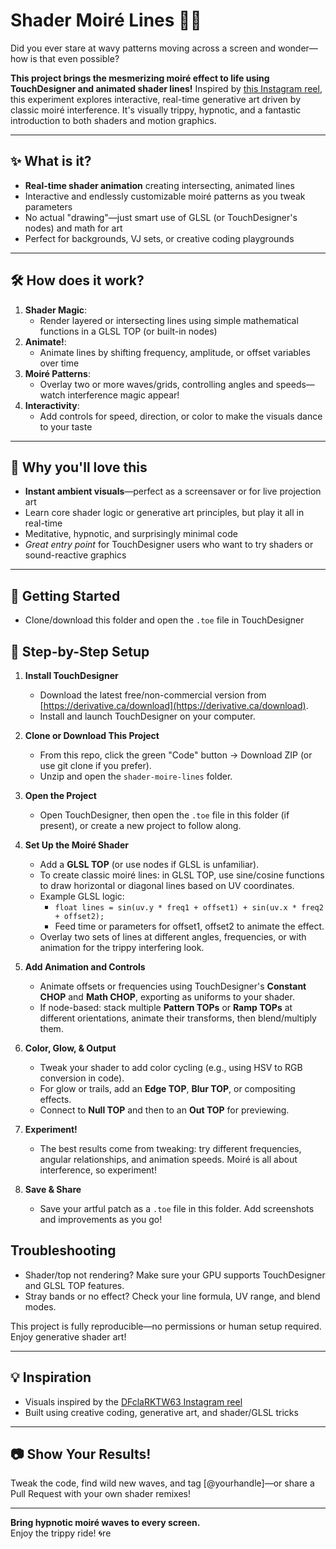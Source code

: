 # Shader Moiré Lines 🌊✨
Did you ever stare at wavy patterns moving across a screen and wonder—how is that even possible?
  
**This project brings the mesmerizing moiré effect to life using TouchDesigner and animated shader lines!**
Inspired by [this Instagram reel](https://www.instagram.com/reel/DFclaRKTW63/), this experiment explores interactive, real-time generative art driven by classic moiré interference. It's visually trippy, hypnotic, and a fantastic introduction to both shaders and motion graphics.

---

## ✨ What is it?
- **Real-time shader animation** creating intersecting, animated lines
- Interactive and endlessly customizable moiré patterns as you tweak parameters
- No actual "drawing"—just smart use of GLSL (or TouchDesigner's nodes) and math for art
- Perfect for backgrounds, VJ sets, or creative coding playgrounds

---

## 🛠 How does it work?
1. **Shader Magic**:  
   - Render layered or intersecting lines using simple mathematical functions in a GLSL TOP (or built-in nodes)
2. **Animate!**:  
   - Animate lines by shifting frequency, amplitude, or offset variables over time
3. **Moiré Patterns**:  
   - Overlay two or more waves/grids, controlling angles and speeds—watch interference magic appear!
4. **Interactivity**:  
   - Add controls for speed, direction, or color to make the visuals dance to your taste

---

## 🎯 Why you'll love this
- **Instant ambient visuals**—perfect as a screensaver or for live projection art
- Learn core shader logic or generative art principles, but play it all in real-time
- Meditative, hypnotic, and surprisingly minimal code
- *Great entry point* for TouchDesigner users who want to try shaders or sound-reactive graphics

---

## 🚀 Getting Started
- Clone/download this folder and open the `.toe` file in TouchDesigner

## 🚀 Step-by-Step Setup

1. **Install TouchDesigner**
   - Download the latest free/non-commercial version from [https://derivative.ca/download](https://derivative.ca/download).
   - Install and launch TouchDesigner on your computer.

2. **Clone or Download This Project**
   - From this repo, click the green "Code" button → Download ZIP (or use git clone if you prefer).
   - Unzip and open the `shader-moire-lines` folder.

3. **Open the Project**
   - Open TouchDesigner, then open the `.toe` file in this folder (if present), or create a new project to follow along.

4. **Set Up the Moiré Shader**
   - Add a **GLSL TOP** (or use nodes if GLSL is unfamiliar).
   - To create classic moiré lines: in GLSL TOP, use sine/cosine functions to draw horizontal or diagonal lines based on UV coordinates.
   - Example GLSL logic:
     - `float lines = sin(uv.y * freq1 + offset1) + sin(uv.x * freq2 + offset2);`
     - Feed time or parameters for offset1, offset2 to animate the effect.
   - Overlay two sets of lines at different angles, frequencies, or with animation for the trippy interfering look.

5. **Add Animation and Controls**
   - Animate offsets or frequencies using TouchDesigner's **Constant CHOP** and **Math CHOP**, exporting as uniforms to your shader.
   - If node-based: stack multiple **Pattern TOPs** or **Ramp TOPs** at different orientations, animate their transforms, then blend/multiply them.

6. **Color, Glow, & Output**
   - Tweak your shader to add color cycling (e.g., using HSV to RGB conversion in code).
   - For glow or trails, add an **Edge TOP**, **Blur TOP**, or compositing effects.
   - Connect to **Null TOP** and then to an **Out TOP** for previewing.

7. **Experiment!**
   - The best results come from tweaking: try different frequencies, angular relationships, and animation speeds. Moiré is all about interference, so experiment!

8. **Save & Share**
   - Save your artful patch as a `.toe` file in this folder. Add screenshots and improvements as you go!

## Troubleshooting
- Shader/top not rendering? Make sure your GPU supports TouchDesigner and GLSL TOP features.
- Stray bands or no effect? Check your line formula, UV range, and blend modes.

This project is fully reproducible—no permissions or human setup required. Enjoy generative shader art!

---

## 💡 Inspiration
- Visuals inspired by the [DFclaRKTW63 Instagram reel](https://www.instagram.com/reel/DFclaRKTW63/)
- Built using creative coding, generative art, and shader/GLSL tricks

---

## 📷 Show Your Results!
Tweak the code, find wild new waves, and tag [@yourhandle]—or share a Pull Request with your own shader remixes!

---

**Bring hypnotic moiré waves to every screen.**  
Enjoy the trippy ride! 🌀re
